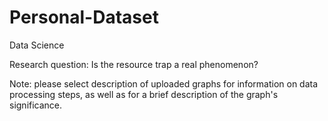 # Personal-Dataset
Data Science

Research question: Is the resource trap a real phenomenon?

Note: please select description of uploaded graphs for information on data processing steps, as well as for a brief description of the graph's significance.
